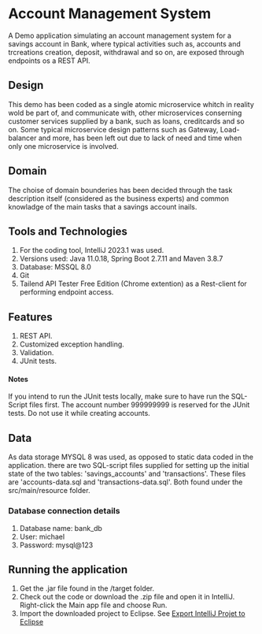 # Account Management System
A Demo application simulating an account management system for a savings account in Bank,
where typical activities such as, accounts and trcreations creation, deposit, withdrawal and so on, 
are exposed through endpoints os a REST API.

## Design
This demo has been coded as a single atomic microservice whitch in reality wold be part of, and communicate with,
other microservices conserning customer services supplied by a bank, such as loans, creditcards and so on.
Some typical microservice design patterns such as Gateway, Load-balancer and more, has been left out due to lack of need
and time when only one microservice is involved.

## Domain
The choise of domain bounderies has been decided through the task description itself (considered as the business experts)
and common knowladge of the main tasks that a savings account inails.

## Tools and Technologies
1. For the coding tool, IntelliJ 2023.1 was used.
2. Versions used: Java 11.0.18, Spring Boot 2.7.11 and Maven 3.8.7
3. Database: MSSQL 8.0
4. Git
5. Tailend API Tester Free Edition (Chrome extention) as a Rest-client for performing endpoint access.

## Features
1. REST API.
2. Customized exception handling.
3. Validation.
4. JUnit tests.
#### Notes
If you intend to run the JUnit tests locally, make sure to have run the SQL-Script files first. 
The account number 999999999 is reserved for the JUnit tests. Do not use it while creating accounts.

## Data
As data storage MYSQL 8 was used, as opposed to static data coded in the application.
there are two SQL-script files supplied for setting up the initial state of the two tables: 'savings_accounts' and 'transactions'.
These files are 'accounts-data.sql and 'transactions-data.sql'. Both found under the src/main/resource folder.
### Database connection details
1. Database name: bank_db
2. User: michael
3. Password: mysql@123

## Running the application
1. Get the .jar file found in the /target folder.
2. Check out the code or download the .zip file and open it in IntelliJ. Right-click the Main app file and choose Run.
3. Import the downloaded project to Eclipse. See [Export IntelliJ Projet to Eclipse](https://www.jetbrains.com/help/idea/exporting-an-intellij-idea-project-to-eclipse.html)
